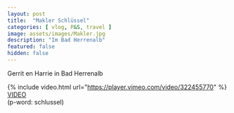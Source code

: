 ```yaml
---
layout: post
title:  "Makler Schlüssel"
categories: [ vlog, P&S, travel ]
image: assets/images/Makler.jpg
description: "Im Bad Herrenalb"
featured: false
hidden: false
---
```


Gerrit en Harrie in Bad Herrenalb

{% include video.html url="https://player.vimeo.com/video/322455770" %}
[VIDEO](https://vimeo.com/322455770)
<br>
(p-word: schlussel) 
